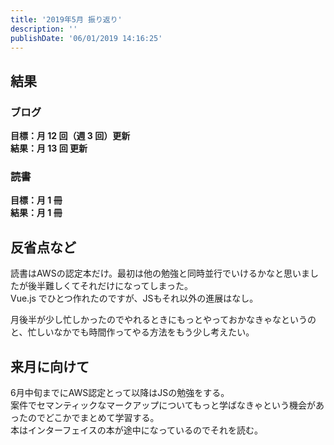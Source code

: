 ```yaml
---
title: '2019年5月 振り返り'
description: ''
publishDate: '06/01/2019 14:16:25'
---
```


<h2>結果</h2>

<h3>ブログ</h3>

<p><strong>目標：月 12 回（週 3 回）更新</strong><br/>
<strong>結果：月 13 回 更新</strong></p>

<h3>読書</h3>

<p><strong>目標：月 1 冊</strong><br/>
<strong>結果：月 1 冊</strong></p>

<h2>反省点など</h2>

<p>読書はAWSの認定本だけ。最初は他の勉強と同時並行でいけるかなと思いましたが後半難しくてそれだけになってしまった。<br/>
Vue.js でひとつ作れたのですが、JSもそれ以外の進展はなし。</p>

<p>月後半が少し忙しかったのでやれるときにもっとやっておかなきゃなというのと、忙しいなかでも時間作ってやる方法をもう少し考えたい。</p>

<h2>来月に向けて</h2>

<p>6月中旬までにAWS認定とって以降はJSの勉強をする。<br/>
案件でセマンティックなマークアップについてもっと学ばなきゃという機会があったのでどこかでまとめて学習する。<br/>
本はインターフェイスの本が途中になっているのでそれを読む。</p>
